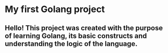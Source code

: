 # My first Golang project
## Hello! This project was created with the purpose of learning Golang, its basic constructs and understanding the logic of the language. 
